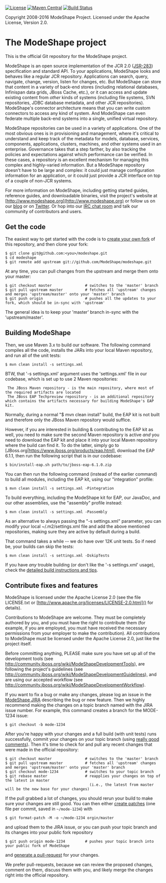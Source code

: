 [![License](http://img.shields.io/:license-apache%202.0-brightgreen.svg)](http://www.apache.org/licenses/LICENSE-2.0.html)
[![Maven Central](https://maven-badges.herokuapp.com/maven-central/org.modeshape/modeshape-parent/badge.svg)](http://search.maven.org/#search%7Cga%7C1%7Cg%3A%22org.modeshape%22)
[![Build Status](https://travis-ci.org/modeshape/modeshape.svg?branch=master)](https://travis-ci.org/modeshape/modeshape)

Copyright 2008-2016 ModeShape Project.
Licensed under the Apache License, Version 2.0.

# The ModeShape project

This is the official Git repository for the ModeShape project.

ModeShape is an open source implementation of the JCR 2.0 ([JSR-283](http://www.jcp.org/en/jsr/detail?id=283])) specification and standard API.
To your applications, ModeShape looks and behaves like a regular JCR repository. Applications can search, query, navigate, change, version, listen for changes, etc.
But ModeShape can store that content in a variety of back-end stores (including relational databases, Infinispan data grids, JBoss Cache, etc.), or it can
access and update existing content from *other* kinds of systems (including file systems, SVN repositories, JDBC database metadata, and other JCR repositories).
ModeShape's connector architecture means that you can write custom connectors to access any kind of system. And ModeShape can even federate multiple back-end systems
into a single, unified virtual repository.

ModeShape repositories can be used in a variety of applications. One of the most obvious ones is in provisioning and management, where it's critical to 
understand and keep track of the metadata for models, database, services, components, applications, clusters, machines, and other systems used in an enterprise. 
Governance takes that a step farther, by also tracking the policies and expectations against which performance can be verified. In these cases, a repository 
is an excellent mechanism for managing this complex and highly-varied information. But a ModeShape repository doesn't have to be large and complex: it 
could just manage configuration information for an application, or it could just provide a JCR interface on top of a couple of non-JCR systems.

For more information on ModeShape, including getting started guides, reference guides, and downloadable binaries, visit the project's website at [http://www.modeshape.org](http://www.modeshape.org)
or follow us on our [blog](http://modeshape.wordpress.org) or on [Twitter](http://twitter.com/modeshape). Or hop into our [IRC chat room](http://www.jboss.org/modeshape/chat)
and talk our community of contributors and users.

## Get the code

The easiest way to get started with the code is to [create your own fork](http://help.github.com/forking/) of this repository, and then clone your fork:

	$ git clone git@github.com:<you>/modeshape.git
	$ cd modeshape
	$ git remote add upstream git://github.com/ModeShape/modeshape.git
	
At any time, you can pull changes from the upstream and merge them onto your master:

	$ git checkout master               # switches to the 'master' branch
	$ git pull upstream master          # fetches all 'upstream' changes and merges 'upstream/master' onto your 'master' branch
	$ git push origin                   # pushes all the updates to your fork, which should be in-sync with 'upstream'

The general idea is to keep your 'master' branch in-sync with the 'upstream/master'.

## Building ModeShape

Then, we use Maven 3.x to build our software. The following command compiles all the code, installs the JARs into your local Maven repository, and run all of the unit tests:

	$ mvn clean install -s settings.xml

BTW, that '-s settings.xml' argument uses the 'settings.xml' file in our codebase, which is set up to use 2 Maven repositories:

     The JBoss Maven repository - is the main repository, where most of the required artifacts are located
     The JBoss EAP Techpreview repository - is an additional repository which contains the artifacts necessary for building ModeShape's EAP kit.

Normally, during a normal "$ mvn clean install" build, the EAP kit is not built and therefore only the JBoss Maven repository would suffice.

However, if you are interested in building & contributing to the EAP kit as well, you need to make sure the second Maven repository is active _and_ you need to download the EAP kit and place it into your local Maven repository where the build can find it. To do the latter, simply go to [JBoss.org|https://www.jboss.org/products/eap.html], download the EAP 6.1.1, then run the following script that is in our codebase:

    $ bin/install-eap.sh path/to/jboss-eap-6.1.0.zip

You can then run the following command (instead of the earlier command) to build all modules, including the EAP kit, using our "integration" profile:

    $ mvn clean install -s settings.xml -Pintegration

To build everything, including the ModeShape kit for EAP, our JavaDoc, and our other assemblies, use the "assembly" profile instead:

    $ mvn clean install -s settings.xml -Passembly

As an alternative to always passing the "-s settings.xml" parameter, you can modify your local ~/.m2/settings.xml file and add the above mentioned repositories, making sure they are active by default during a build.

That command takes a while -- we do have over 12K unit tests. So if need be, your builds can skip the tests:

	$ mvn clean install -s settings.xml -DskipTests
	
If you have *any* trouble building (or don't like the '-s settings.xml' usage), check the [detailed build instructions and tips](http://community.jboss.org/wiki/ModeShapeAndMaven).

## Contribute fixes and features

ModeShape is licensed under the Apache License 2.0 (see the file LICENSE.txt or [http://www.apache.org/licenses/LICENSE-2.0.html]() for details).

Contributions to ModeShape are welcome. They must be completely authored by you, and you must have the right to contribute them (for example, if you are employed, you must have received the necessary permissions from your employer to make the contribution). All contributions to ModeShape must be licensed under the Apache License 2.0, just like the project itself.

Before committing anything, PLEASE make sure you have set up all of the development tools
(see http://community.jboss.org/wiki/ModeShapeDevelopmentTools), are following the project's
guidelines (see http://community.jboss.org/wiki/ModeShapeDevelopmentGuidelines), and are 
using our accepted workflow (see http://community.jboss.org/wiki/ModeShapeDevelopmentWorkflow).

If you want to fix a bug or make any changes, please log an issue in the [ModeShape JIRA](https://issues.jboss.org/browse/MODE) describing the bug
or new feature. Then we highly recommend making the changes on a topic branch named with the JIRA issue number. For example, this command creates
a branch for the MODE-1234 issue:

	$ git checkout -b mode-1234

After you're happy with your changes and a full build (with unit tests) runs successfully, commit your changes on your topic branch
(using [really good comments](http://community.jboss.org/wiki/ModeShapeDevelopmentGuidelines#Commits)). Then it's time to check for
and pull any recent changes that were made in the official repository:

	$ git checkout master               # switches to the 'master' branch
	$ git pull upstream master          # fetches all 'upstream' changes and merges 'upstream/master' onto your 'master' branch
	$ git checkout mode-1234            # switches to your topic branch
	$ git rebase master                 # reapplies your changes on top of the latest in master
	                                      (i.e., the latest from master will be the new base for your changes)

If the pull grabbed a lot of changes, you should rerun your build to make sure your changes are still good.
You can then either [create patches](http://progit.org/book/ch5-2.html) (one file per commit, saved in `~/mode-1234`) with 

	$ git format-patch -M -o ~/mode-1234 orgin/master

and upload them to the JIRA issue, or you can push your topic branch and its changes into your public fork repository

	$ git push origin mode-1234         # pushes your topic branch into your public fork of ModeShape

and [generate a pull-request](http://help.github.com/pull-requests/) for your changes. 

We prefer pull-requests, because we can review the proposed changes, comment on them,
discuss them with you, and likely merge the changes right into the official repository.
